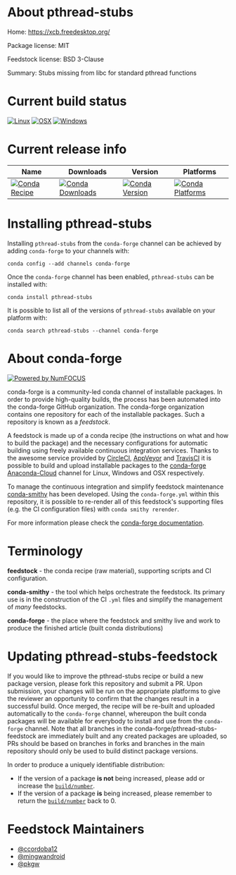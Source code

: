<!--
# -*- mode: jinja -*-
-->

About pthread-stubs
===================

Home: https://xcb.freedesktop.org/

Package license: MIT

Feedstock license: BSD 3-Clause

Summary: Stubs missing from libc for standard pthread functions



Current build status
====================

[![Linux](https://img.shields.io/circleci/project/github/conda-forge/pthread-stubs-feedstock/master.svg?label=Linux)](https://circleci.com/gh/conda-forge/pthread-stubs-feedstock)
[![OSX](https://img.shields.io/travis/conda-forge/pthread-stubs-feedstock/master.svg?label=macOS)](https://travis-ci.org/conda-forge/pthread-stubs-feedstock)
[![Windows](https://img.shields.io/appveyor/ci/conda-forge/pthread-stubs-feedstock/master.svg?label=Windows)](https://ci.appveyor.com/project/conda-forge/pthread-stubs-feedstock/branch/master)

Current release info
====================

| Name | Downloads | Version | Platforms |
| --- | --- | --- | --- |
| [![Conda Recipe](https://img.shields.io/badge/recipe-pthread--stubs-green.svg)](https://anaconda.org/conda-forge/pthread-stubs) | [![Conda Downloads](https://img.shields.io/conda/dn/conda-forge/pthread-stubs.svg)](https://anaconda.org/conda-forge/pthread-stubs) | [![Conda Version](https://img.shields.io/conda/vn/conda-forge/pthread-stubs.svg)](https://anaconda.org/conda-forge/pthread-stubs) | [![Conda Platforms](https://img.shields.io/conda/pn/conda-forge/pthread-stubs.svg)](https://anaconda.org/conda-forge/pthread-stubs) |

Installing pthread-stubs
========================

Installing `pthread-stubs` from the `conda-forge` channel can be achieved by adding `conda-forge` to your channels with:

```
conda config --add channels conda-forge
```

Once the `conda-forge` channel has been enabled, `pthread-stubs` can be installed with:

```
conda install pthread-stubs
```

It is possible to list all of the versions of `pthread-stubs` available on your platform with:

```
conda search pthread-stubs --channel conda-forge
```


About conda-forge
=================

[![Powered by NumFOCUS](https://img.shields.io/badge/powered%20by-NumFOCUS-orange.svg?style=flat&colorA=E1523D&colorB=007D8A)](http://numfocus.org)

conda-forge is a community-led conda channel of installable packages.
In order to provide high-quality builds, the process has been automated into the
conda-forge GitHub organization. The conda-forge organization contains one repository
for each of the installable packages. Such a repository is known as a *feedstock*.

A feedstock is made up of a conda recipe (the instructions on what and how to build
the package) and the necessary configurations for automatic building using freely
available continuous integration services. Thanks to the awesome service provided by
[CircleCI](https://circleci.com/), [AppVeyor](https://www.appveyor.com/)
and [TravisCI](https://travis-ci.org/) it is possible to build and upload installable
packages to the [conda-forge](https://anaconda.org/conda-forge)
[Anaconda-Cloud](https://anaconda.org/) channel for Linux, Windows and OSX respectively.

To manage the continuous integration and simplify feedstock maintenance
[conda-smithy](https://github.com/conda-forge/conda-smithy) has been developed.
Using the ``conda-forge.yml`` within this repository, it is possible to re-render all of
this feedstock's supporting files (e.g. the CI configuration files) with ``conda smithy rerender``.

For more information please check the [conda-forge documentation](https://conda-forge.org/docs/).

Terminology
===========

**feedstock** - the conda recipe (raw material), supporting scripts and CI configuration.

**conda-smithy** - the tool which helps orchestrate the feedstock.
                   Its primary use is in the construction of the CI ``.yml`` files
                   and simplify the management of *many* feedstocks.

**conda-forge** - the place where the feedstock and smithy live and work to
                  produce the finished article (built conda distributions)


Updating pthread-stubs-feedstock
================================

If you would like to improve the pthread-stubs recipe or build a new
package version, please fork this repository and submit a PR. Upon submission,
your changes will be run on the appropriate platforms to give the reviewer an
opportunity to confirm that the changes result in a successful build. Once
merged, the recipe will be re-built and uploaded automatically to the
`conda-forge` channel, whereupon the built conda packages will be available for
everybody to install and use from the `conda-forge` channel.
Note that all branches in the conda-forge/pthread-stubs-feedstock are
immediately built and any created packages are uploaded, so PRs should be based
on branches in forks and branches in the main repository should only be used to
build distinct package versions.

In order to produce a uniquely identifiable distribution:
 * If the version of a package **is not** being increased, please add or increase
   the [``build/number``](https://conda.io/docs/user-guide/tasks/build-packages/define-metadata.html#build-number-and-string).
 * If the version of a package **is** being increased, please remember to return
   the [``build/number``](https://conda.io/docs/user-guide/tasks/build-packages/define-metadata.html#build-number-and-string)
   back to 0.

Feedstock Maintainers
=====================

* [@ccordoba12](https://github.com/ccordoba12/)
* [@mingwandroid](https://github.com/mingwandroid/)
* [@pkgw](https://github.com/pkgw/)

